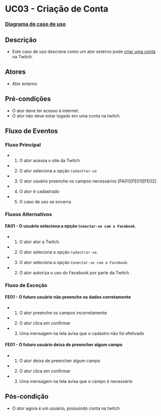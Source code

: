 # UC03 - Criação de Conta

### [Diagrama de caso de uso](Diagrama-criar-conta)

## Descrição
* Este caso de uso descreve como um ator externo pode [criar uma conta](Criar-Conta) na Twitch.

## Atores
* Ator externo

## Pré-condições
* O ator deve ter acesso à internet.
* O ator não deve estar logado em uma conta na twitch.

## Fluxo de Eventos
### Fluxo Principal
* 1. O ator acessa o site da Twitch 
* 2. O ator seleciona a opção ```Cadastrar-se``` 
* 3. O ator usuário preenche os campos necessários [FA01][FE01][FE02]
* 4. O ator é cadastrado
* 5. O caso de uso se encerra

### Fluxos Alternativos
#### FA01 - O usuário seleciona a opção ```Conectar-se com o Facebook```.
* 1. O ator ator a Twitch.
* 2. O ator seleciona a opção ```Cadastrar-se```.
* 3. O ator seleciona a opção ```Conectar-se com o Facebook```. 
* 2. O ator autoriza o uso do Facebook por parte da Twitch .

### Fluxo de Exceção
#### FE01 - O futuro usuário não preenche os dados corretamente
* 1. O ator preenche os campos incorretamente
* 2. O ator clica em confirmar
* 3. Uma mensagem na tela avisa que o cadastro não foi efetivado

#### FE01 - O futuro usuário deixa de preencher algum campo
* 1. O ator deixa de preencher algum campo
* 2. O ator clica em confirmar
* 3. Uma mensagem na tela avisa que o campo é necessário


## Pós-condição
* O ator agora é um usuário, possuindo conta na twitch